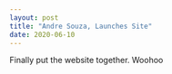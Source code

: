 ```yaml
---
layout: post
title: "Andre Souza, Launches Site"
date: 2020-06-10
---
```


Finally put the website together. 
Woohoo
